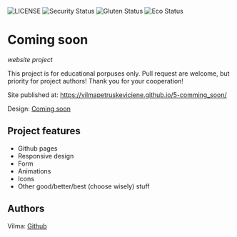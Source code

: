 ![LICENSE](https://img.shields.io/badge/license-MIT-blue.svg?style=flat-square)
![Security Status](https://img.shields.io/security-headers?label=Security&url=https%3A%2F%2Fgithub.com&style=flat-square)
![Gluten Status](https://img.shields.io/badge/Gluten-Free-green.svg)
![Eco Status](https://img.shields.io/badge/ECO-Friendly-green.svg)

# Coming soon

_website project_

This project is for educational porpuses only. Pull request are welcome, but priority for project authors! Thank you for your cooperation!

Site published at: https://vilmapetruskeviciene.github.io/5-comming_soon/

Design: [Coming soon](https://cdn.discordapp.com/attachments/850245533838868480/850246473362178048/coming-soon-wide.png)

## Project features

-   Github pages
-   Responsive design
-   Form
-   Animations
-   Icons
-   Other good/better/best (choose wisely) stuff

## Authors

Vilma: [Github](https://github.com/VilmaPetruskeviciene)
